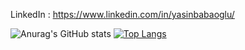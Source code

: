 
LinkedIn : https://www.linkedin.com/in/yasinbabaoglu/

![Anurag's GitHub stats](https://github-readme-stats.vercel.app/api?username=bobyasin&theme=synthwave&show_icons=true)
[![Top Langs](https://github-readme-stats.vercel.app/api/top-langs/?username=bobyasin)](https://github.com/bobyasin/github-readme-stats)
